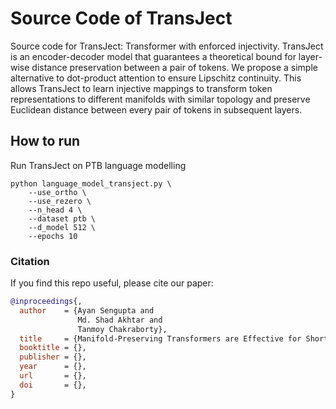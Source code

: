 # Source Code of TransJect
Source code for TransJect: Transformer with enforced injectivity. TransJect is an encoder-decoder model that guarantees a theoretical bound for layer-wise distance preservation between a pair of tokens. We propose a simple alternative to dot-product attention to ensure Lipschitz continuity. This allows TransJect to learn injective mappings to transform token representations to different manifolds with similar topology and preserve Euclidean distance between every pair of tokens in subsequent layers. 

## How to run 
Run TransJect on PTB language modelling

```
python language_model_transject.py \
	--use_ortho \
	--use_rezero \
	--n_head 4 \
	--dataset ptb \
	--d_model 512 \
	--epochs 10
```

### Citation
If you find this repo useful, please cite our paper:
```BibTex
@inproceedings{,
  author    = {Ayan Sengupta and
               Md. Shad Akhtar and
               Tanmoy Chakraborty},
  title     = {Manifold-Preserving Transformers are Effective for Short-Long Range Encoding},
  booktitle = {},
  publisher = {},
  year      = {},
  url       = {},
  doi       = {},
}
```
